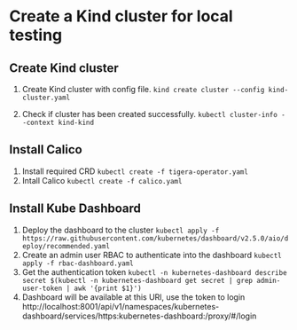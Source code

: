 # Create a Kind cluster for local testing

## Create Kind cluster 
1. Create Kind cluster with config file.
`kind create cluster --config kind-cluster.yaml`

2. Check if cluster has been created successfully.
`kubectl cluster-info --context kind-kind`

## Install Calico
1. Install required CRD
`kubectl create -f tigera-operator.yaml`
2. Intall Calico
`kubectl create -f calico.yaml`

## Install Kube Dashboard
1. Deploy the dashboard to the cluster
`kubectl apply -f https://raw.githubusercontent.com/kubernetes/dashboard/v2.5.0/aio/deploy/recommended.yaml`
2. Create an admin user RBAC to authenticate into the dashboard
`kubectl apply -f rbac-dashboard.yaml`
3. Get the authentication token
`kubectl -n kubernetes-dashboard describe secret $(kubectl -n kubernetes-dashboard get secret | grep admin-user-token | awk '{print $1}')`
4. Dashboard will be available at this URl, use the token to login
http://localhost:8001/api/v1/namespaces/kubernetes-dashboard/services/https:kubernetes-dashboard:/proxy/#/login

